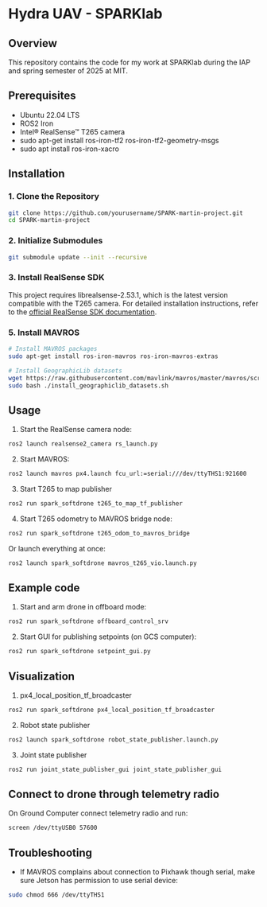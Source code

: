 # Hydra UAV - SPARKlab

## Overview
This repository contains the code for my work at SPARKlab during the IAP and spring semester of 2025 at MIT.

## Prerequisites
- Ubuntu 22.04 LTS
- ROS2 Iron
- Intel® RealSense™ T265 camera
- sudo apt-get install ros-iron-tf2 ros-iron-tf2-geometry-msgs
- sudo apt install ros-iron-xacro

## Installation

### 1. Clone the Repository
```bash
git clone https://github.com/yourusername/SPARK-martin-project.git
cd SPARK-martin-project
```

### 2. Initialize Submodules
```bash
git submodule update --init --recursive
```

### 3. Install RealSense SDK
This project requires librealsense-2.53.1, which is the latest version compatible with the T265 camera.
For detailed installation instructions, refer to the [official RealSense SDK documentation](https://github.com/IntelRealSense/librealsense/blob/master/doc/installation.md).


### 5. Install MAVROS
```bash
# Install MAVROS packages
sudo apt-get install ros-iron-mavros ros-iron-mavros-extras

# Install GeographicLib datasets
wget https://raw.githubusercontent.com/mavlink/mavros/master/mavros/scripts/install_geographiclib_datasets.sh
sudo bash ./install_geographiclib_datasets.sh
```

## Usage
1. Start the RealSense camera node:
```bash
ros2 launch realsense2_camera rs_launch.py
```

2. Start MAVROS:
```bash
ros2 launch mavros px4.launch fcu_url:=serial:///dev/ttyTHS1:921600
```
3. Start T265 to map publisher
```bash
ros2 run spark_softdrone t265_to_map_tf_publisher
```
4. Start T265 odometry to MAVROS bridge node:
```bash
ros2 run spark_softdrone t265_odom_to_mavros_bridge
```

Or launch everything at once:
```bash
ros2 launch spark_softdrone mavros_t265_vio.launch.py
```

## Example code
1. Start and arm drone in offboard mode:
```bash
ros2 run spark_softdrone offboard_control_srv
```
2. Start GUI for publishing setpoints (on GCS computer):
```bash
ros2 run spark_softdrone setpoint_gui.py
```

## Visualization
1. px4_local_position_tf_broadcaster
```bash
ros2 run spark_softdrone px4_local_position_tf_broadcaster 
```
2. Robot state publisher
```bash
ros2 launch spark_softdrone robot_state_publisher.launch.py
```
3. Joint state publisher
```bash
ros2 run joint_state_publisher_gui joint_state_publisher_gui
```

## Connect to drone through telemetry radio
On Ground Computer connect telemetry radio and run:
```bash
screen /dev/ttyUSB0 57600
```

## Troubleshooting
- If MAVROS complains about connection to Pixhawk though serial, make sure Jetson has permission to use serial device:
```bash
sudo chmod 666 /dev/ttyTHS1
```
